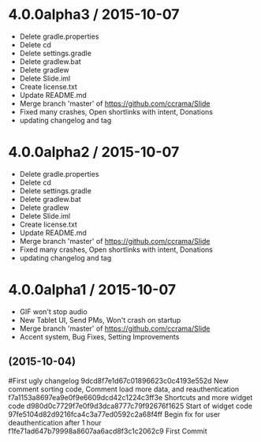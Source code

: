 

4.0.0alpha3 / 2015-10-07
==================

  * Delete gradle.properties
  * Delete cd
  * Delete settings.gradle
  * Delete gradlew.bat
  * Delete gradlew
  * Delete Slide.iml
  * Create license.txt
  * Update README.md
  * Merge branch 'master' of https://github.com/ccrama/Slide
  * Fixed many crashes, Open shortlinks with intent, Donations
  * updating changelog and tag

4.0.0alpha2 / 2015-10-07
==================

  * Delete gradle.properties
  * Delete cd
  * Delete settings.gradle
  * Delete gradlew.bat
  * Delete gradlew
  * Delete Slide.iml
  * Create license.txt
  * Update README.md
  * Merge branch 'master' of https://github.com/ccrama/Slide
  * Fixed many crashes, Open shortlinks with intent, Donations
  * updating changelog and tag

4.0.0alpha1 / 2015-10-07
==================

  * GIF won't stop audio
  * New Tablet UI, Send PMs, Won't crash on startup
  * Merge branch 'master' of https://github.com/ccrama/Slide
  * Accent system, Bug Fixes, Setting Improvements
<a name=""></a>
##  (2015-10-04)

#First ugly changelog
9dcd8f7e1d67c01896623c0c4193e552d New comment sorting code, Comment load more data, and reauthentication
f7a1153a8697ea9e0f9e6609dcd42c1224c3ff3e Shortcuts and more widget code
d980d0c7729f7e0f9d3dca8777c79f92676f1625 Start of widget code
97fe5104d82d9216fca4c3a77ed0592c2a68f4ff Begin fix for user deauthentication after 1 hour
f1fe71ad647b79998a8607aa6acd8f3c1c2062c9 First Commit
